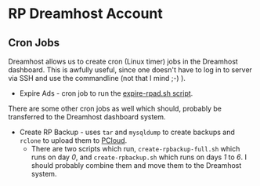 # RP Dreamhost Account

## Cron Jobs

Dreamhost allows us to create cron (Linux timer) jobs in the Dreamhost dashboard. This is awfully useful, since one doesn't have to log in to server via SSH and use the commandline (not that I mind ;-) ).

- Expire Ads - cron job to run the [expire-rpad.sh script](scripts.md#expire-ads).

There are some other cron jobs as well which should, probably be transferred to the Dreamhost dashboard system.

- Create RP Backup - uses `tar` and `mysqldump` to create backups and `rclone` to upload them to [PCloud](../pcloud.md).
    - There are two scripts which run, `create-rpbackup-full.sh` which runs on day *0*, and `create-rpbackup.sh` which runs on days *1* to *6*. I should probably combine them and move them to the Dreamhost system.
